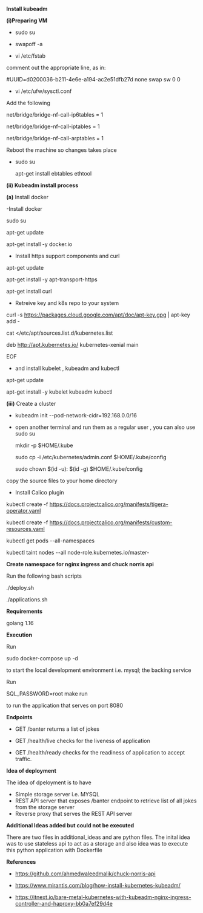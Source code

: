 

__Install kubeadm__


__(i)Preparing VM__

- sudo su

- swapoff -a

- vi /etc/fstab

comment out the appropriate line, as in:

#UUID=d0200036-b211-4e6e-a194-ac2e51dfb27d none         swap sw           0    0


- vi /etc/ufw/sysctl.conf

Add the following

net/bridge/bridge-nf-call-ip6tables = 1

net/bridge/bridge-nf-call-iptables = 1

net/bridge/bridge-nf-call-arptables = 1

Reboot the machine so changes takes place


- sudo su

  apt-get install ebtables ethtool

__(ii) Kubeadm install process__

__(a)__ Install docker

-Install docker 

sudo su

apt-get update

apt-get install -y docker.io


- Install https support components and curl

apt-get update 

apt-get install -y apt-transport-https

apt-get install curl

- Retreive key and k8s repo to your system

curl -s https://packages.cloud.google.com/apt/doc/apt-key.gpg | apt-key add -

cat <<EOF >/etc/apt/sources.list.d/kubernetes.list

deb http://apt.kubernetes.io/ kubernetes-xenial main

EOF

- and install kubelet , kubeadm and kubectl

apt-get update

apt-get install -y kubelet kubeadm kubectl



__(iii)__ Create a cluster

- kubeadm init --pod-network-cidr=192.168.0.0/16

- open another terminal and run them as a regular user , you can also use sudo su 


  mkdir -p $HOME/.kube

  sudo cp -i /etc/kubernetes/admin.conf $HOME/.kube/config

  sudo chown $(id -u): $(id -g) $HOME/.kube/config

 copy the source files to your home directory

- Install Calico plugin 

kubectl create -f https://docs.projectcalico.org/manifests/tigera-operator.yaml


kubectl create -f https://docs.projectcalico.org/manifests/custom-resources.yaml

kubectl get pods --all-namespaces

kubectl taint nodes --all node-role.kubernetes.io/master-





__Create namespace for nginx ingress and chuck norris api__

Run the following bash scripts
 
./deploy.sh

./applications.sh





__Requirements__

golang 1.16



__Execution__

Run 

sudo docker-compose up -d 

to start the local development environment i.e. mysql; the backing service


Run 

SQL_PASSWORD=root make run 

to run the application that serves on port 8080

__Endpoints__

- GET /banter returns a list of jokes

- GET /health/live checks for the liveness of application

- GET /health/ready checks for the readiness of application to accept traffic. 



__Idea of deployment__

The idea of dpeloyment is to have 
- Simple storage server i.e. MYSQL
- REST API server that exposes /banter endpoint to retrieve list of all jokes from the storage server
- Reverse proxy that serves the REST API server



__Additional Ideas added but could not be executed__

There are two files in additional_ideas and are python files. The inital idea was to use stateless api to act as a storage and also idea was to execute this python application with Dockerfile


__References__

- https://github.com/ahmedwaleedmalik/chuck-norris-api

- https://www.mirantis.com/blog/how-install-kubernetes-kubeadm/

- https://itnext.io/bare-metal-kubernetes-with-kubeadm-nginx-ingress-controller-and-haproxy-bb0a7ef29d4e


